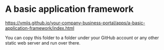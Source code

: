 # A basic application framework

https://vmiis.github.io/your-company-business-portal/apps/a-basic-application-framework/index.html


You can copy this folder to a folder under your GitHub account or any other static web server and run over there.
